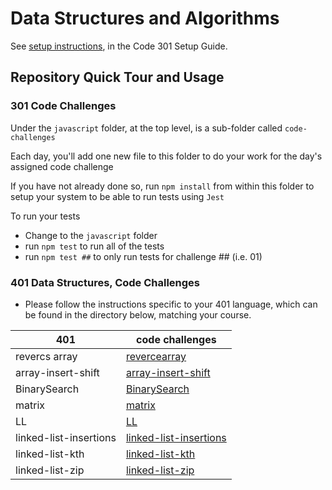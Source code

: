 # Data Structures and Algorithms

See [setup instructions](https://codefellows.github.io/setup-guide/code-301/3-code-challenges), in the Code 301 Setup Guide.

## Repository Quick Tour and Usage

### 301 Code Challenges

Under the `javascript` folder, at the top level, is a sub-folder called `code-challenges`

Each day, you'll add one new file to this folder to do your work for the day's assigned code challenge

If you have not already done so, run `npm install` from within this folder to setup your system to be able to run tests using `Jest`

To run your tests

- Change to the `javascript` folder
- run `npm test` to run all of the tests
- run `npm test ##` to only run tests for challenge ## (i.e. 01)

### 401 Data Structures, Code Challenges

- Please follow the instructions specific to your 401 language, which can be found in the directory below, matching your course.

| 401| code challenges |
| ----------- | ----------- |
| revercs array | [revercearray](./401challennging/array-reverse/README.md) |
|array-insert-shift | [array-insert-shift](./401challennging/array-insert-shift/README.md)|
|BinarySearch| [BinarySearch](./401challennging/BinarySearch/code3.md)|
|matrix| [matrix](./401challennging/Matrix/code4.md)|
|LL| [LL](./401challennging/linked-list/README.md)|
|linked-list-insertions| [linked-list-insertions](./401challennging/linked-list-insertions/README.md)|
|linked-list-kth| [linked-list-kth](./401challennging/linked-list-kth/README.md)|
|linked-list-zip| [linked-list-zip](./401challennging/linked-list-zip/README.md)|




